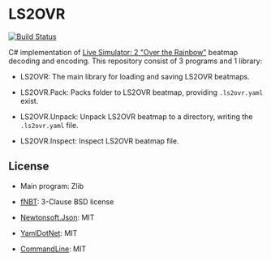 LS2OVR
======

[![Build Status](https://travis-ci.com/MikuAuahDark/LS2OVR.svg?branch=master)](https://travis-ci.com/MikuAuahDark/LS2OVR)

C# implementation of [Live Simulator: 2 "Over the Rainbow"](https://github.com/MikuAuahDark/livesim2/blob/over_the_rainbow/docs/ls2ovr_beatmap_format.txt)
beatmap decoding and encoding. This repository consist of 3 programs and 1 library:

* LS2OVR: The main library for loading and saving LS2OVR beatmaps.

* LS2OVR.Pack: Packs folder to LS2OVR beatmap, providing `.ls2ovr.yaml` exist.

* LS2OVR.Unpack: Unpack LS2OVR beatmap to a directory, writing the `.ls2ovr.yaml` file.

* LS2OVR.Inspect: Inspect LS2OVR beatmap file.

License
-------

* Main program: Zlib

* [fNBT](https://github.com/fragmer/fNbt): 3-Clause BSD license

* [Newtonsoft.Json](https://www.newtonsoft.com/json): MIT

* [YamlDotNet](https://github.com/aaubry/YamlDotNet): MIT

* [CommandLine](https://github.com/commandlineparser/commandline): MIT
